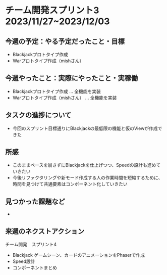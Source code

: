 # チーム開発スプリント3　2023/11/27~2023/12/03


## 今週の予定：やる予定だったこと・目標
- Blackjackプロトタイプ作成
- Warプロトタイプ作成（mishさん）

## 今週やったこと：実際にやったこと・実稼働
- Blackjackプロトタイプ作成 ... 全機能を実装
- Warプロトタイプ作成（mishさん） ... 全機能を実装

## タスクの進捗について
- 今回のスプリント目標通りにBlackjackの最低限の機能と仮のViewが作成できた

## 所感
- このままペースを崩さずにBlackjackを仕上げつつ、Speedの設計も進めていきたい
- 今後リファクタリングや新モード作成する人の作業時間を短縮するために、時間を見つけて共通要素はコンポーネント化していきたい

## 見つかった課題など
- 

## 来週のネクストアクション
チーム開発　スプリント4
<br/>
- Blackjack ゲームシーン、カードのアニメーションをPhaserで作成
- Speed設計
- コンポーネントまとめ